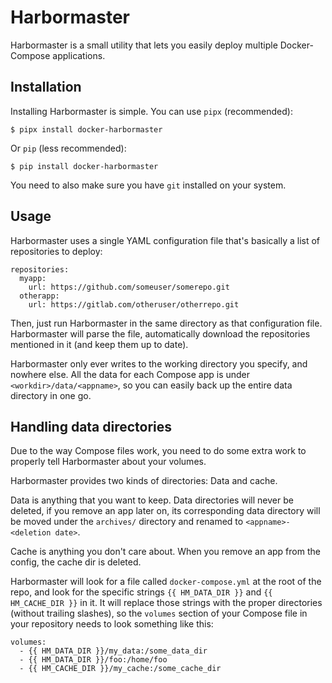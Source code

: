 Harbormaster
============

Harbormaster is a small utility that lets you easily deploy multiple
Docker-Compose applications.


Installation
------------

Installing Harbormaster is simple. You can use `pipx` (recommended):

```
$ pipx install docker-harbormaster
```

Or `pip` (less recommended):

```
$ pip install docker-harbormaster
```

You need to also make sure you have `git` installed on your system.


Usage
-----

Harbormaster uses a single YAML configuration file that's basically a list of
repositories to deploy:

```
repositories:
  myapp:
    url: https://github.com/someuser/somerepo.git
  otherapp:
    url: https://gitlab.com/otheruser/otherrepo.git
```

Then, just run Harbormaster in the same directory as that configuration file.
Harbormaster will parse the file, automatically download the repositories
mentioned in it (and keep them up to date).

Harbormaster only ever writes to the working directory you specify, and nowhere
else. All the data for each Compose app is under `<workdir>/data/<appname>`, so
you can easily back up the entire data directory in one go.


Handling data directories
-------------------------

Due to the way Compose files work, you need to do some extra work to properly
tell Harbormaster about your volumes.

Harbormaster provides two kinds of directories: Data and cache.

Data is anything that you want to keep. Data directories will never be deleted,
if you remove an app later on, its corresponding data directory will be moved
under the `archives/` directory and renamed to `<appname>-<deletion date>`.

Cache is anything you don't care about. When you remove an app from the config,
the cache dir is deleted.

Harbormaster will look for a file called `docker-compose.yml` at the root of the
repo, and look for the specific strings `{{ HM_DATA_DIR }}` and
`{{ HM_CACHE_DIR }}` in it. It will replace those strings with the proper
directories (without trailing slashes), so the `volumes` section of your
Compose file in your repository needs to look something like this:

```
volumes:
  - {{ HM_DATA_DIR }}/my_data:/some_data_dir
  - {{ HM_DATA_DIR }}/foo:/home/foo
  - {{ HM_CACHE_DIR }}/my_cache:/some_cache_dir
```
